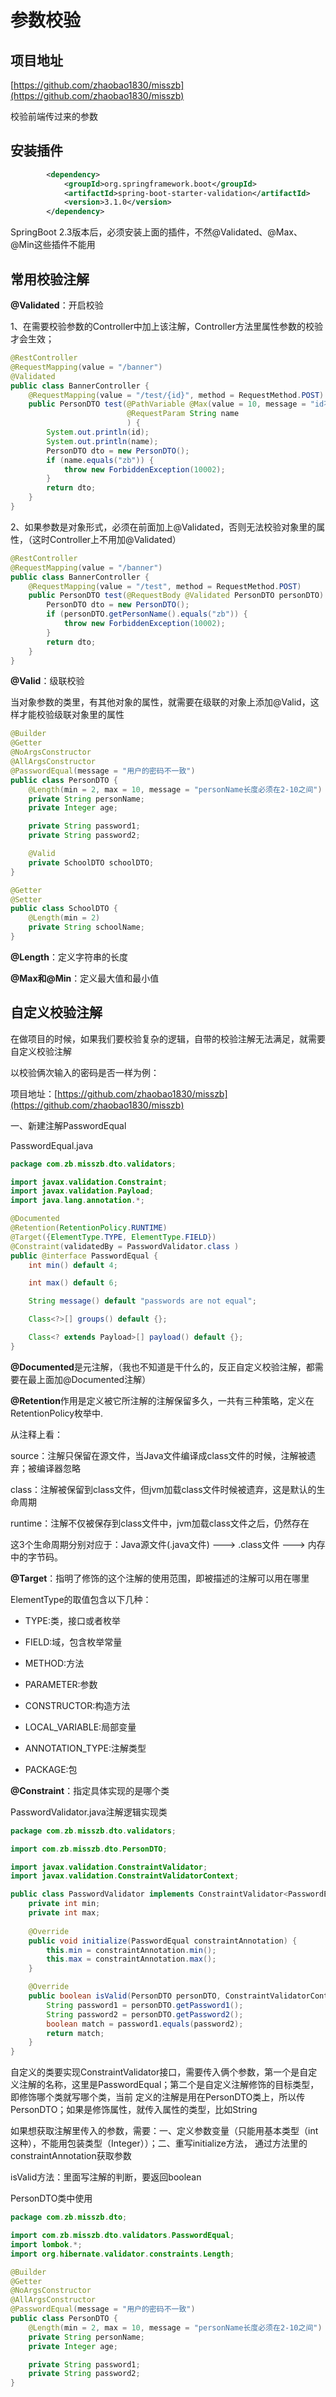 # 参数校验

## 项目地址

[https://github.com/zhaobao1830/misszb](https://github.com/zhaobao1830/misszb)

校验前端传过来的参数

## 安装插件

```xml
		<dependency>
			<groupId>org.springframework.boot</groupId>
			<artifactId>spring-boot-starter-validation</artifactId>
			<version>3.1.0</version>
		</dependency>
```

SpringBoot 2.3版本后，必须安装上面的插件，不然@Validated、@Max、@Min这些插件不能用

## 常用校验注解

**@Validated**：开启校验

1、在需要校验参数的Controller中加上该注解，Controller方法里属性参数的校验才会生效；

```java
@RestController
@RequestMapping(value = "/banner")
@Validated
public class BannerController {
    @RequestMapping(value = "/test/{id}", method = RequestMethod.POST)
    public PersonDTO test(@PathVariable @Max(value = 10, message = "id不能大于10") Integer id,
                          @RequestParam String name
                          ) {
        System.out.println(id);
        System.out.println(name);
        PersonDTO dto = new PersonDTO();
        if (name.equals("zb")) {
            throw new ForbiddenException(10002);
        }
        return dto;
    }
}
```

2、如果参数是对象形式，必须在前面加上@Validated，否则无法校验对象里的属性，（这时Controller上不用加@Validated）

```java
@RestController
@RequestMapping(value = "/banner")
public class BannerController {
    @RequestMapping(value = "/test", method = RequestMethod.POST)
    public PersonDTO test(@RequestBody @Validated PersonDTO personDTO) {
        PersonDTO dto = new PersonDTO();
        if (personDTO.getPersonName().equals("zb")) {
            throw new ForbiddenException(10002);
        }
        return dto;
    }
}
```

**@Valid**：级联校验

当对象参数的类里，有其他对象的属性，就需要在级联的对象上添加@Valid，这样才能校验级联对象里的属性

```java
@Builder
@Getter
@NoArgsConstructor
@AllArgsConstructor
@PasswordEqual(message = "用户的密码不一致")
public class PersonDTO {
    @Length(min = 2, max = 10, message = "personName长度必须在2-10之间")
    private String personName;
    private Integer age;

    private String password1;
    private String password2;

    @Valid
    private SchoolDTO schoolDTO;
}
```

```java
@Getter
@Setter
public class SchoolDTO {
    @Length(min = 2)
    private String schoolName;
}
```

**@Length**：定义字符串的长度

**@Max和@Min**：定义最大值和最小值

## 自定义校验注解

在做项目的时候，如果我们要校验复杂的逻辑，自带的校验注解无法满足，就需要自定义校验注解

以校验俩次输入的密码是否一样为例：

项目地址：[https://github.com/zhaobao1830/misszb](https://github.com/zhaobao1830/misszb)

一、新建注解PasswordEqual

PasswordEqual.java
```java
package com.zb.misszb.dto.validators;

import javax.validation.Constraint;
import javax.validation.Payload;
import java.lang.annotation.*;

@Documented
@Retention(RetentionPolicy.RUNTIME)
@Target({ElementType.TYPE, ElementType.FIELD})
@Constraint(validatedBy = PasswordValidator.class )
public @interface PasswordEqual {
    int min() default 4;

    int max() default 6;

    String message() default "passwords are not equal";

    Class<?>[] groups() default {};

    Class<? extends Payload>[] payload() default {};
}

```

**@Documented**是元注解，（我也不知道是干什么的，反正自定义校验注解，都需要在最上面加@Documented注解）

**@Retention**作用是定义被它所注解的注解保留多久，一共有三种策略，定义在RetentionPolicy枚举中.

从注释上看：

source：注解只保留在源文件，当Java文件编译成class文件的时候，注解被遗弃；被编译器忽略

class：注解被保留到class文件，但jvm加载class文件时候被遗弃，这是默认的生命周期

runtime：注解不仅被保存到class文件中，jvm加载class文件之后，仍然存在

这3个生命周期分别对应于：Java源文件(.java文件) ---> .class文件 ---> 内存中的字节码。

**@Target**：指明了修饰的这个注解的使用范围，即被描述的注解可以用在哪里

ElementType的取值包含以下几种：

* TYPE:类，接口或者枚举

* FIELD:域，包含枚举常量

* METHOD:方法

* PARAMETER:参数

* CONSTRUCTOR:构造方法

* LOCAL_VARIABLE:局部变量

* ANNOTATION_TYPE:注解类型

* PACKAGE:包

**@Constraint**：指定具体实现的是哪个类

PasswordValidator.java注解逻辑实现类

```java
package com.zb.misszb.dto.validators;

import com.zb.misszb.dto.PersonDTO;

import javax.validation.ConstraintValidator;
import javax.validation.ConstraintValidatorContext;

public class PasswordValidator implements ConstraintValidator<PasswordEqual, PersonDTO> {
    private int min;
    private int max;
    
    @Override
    public void initialize(PasswordEqual constraintAnnotation) {
        this.min = constraintAnnotation.min();
        this.max = constraintAnnotation.max();
    }

    @Override
    public boolean isValid(PersonDTO personDTO, ConstraintValidatorContext constraintValidatorContext) {
        String password1 = personDTO.getPassword1();
        String password2 = personDTO.getPassword2();
        boolean match = password1.equals(password2);
        return match;
    }
}

```

自定义的类要实现ConstraintValidator接口，需要传入俩个参数，第一个是自定义注解的名称，这里是PasswordEqual；第二个是自定义注解修饰的目标类型，即修饰哪个类就写哪个类，当前
定义的注解是用在PersonDTO类上，所以传PersonDTO；如果是修饰属性，就传入属性的类型，比如String

如果想获取注解里传入的参数，需要：一、定义参数变量（只能用基本类型（int这种），不能用包装类型（Integer））；二、重写initialize方法，
通过方法里的constraintAnnotation获取参数

isValid方法：里面写注解的判断，要返回boolean

PersonDTO类中使用

```java
package com.zb.misszb.dto;

import com.zb.misszb.dto.validators.PasswordEqual;
import lombok.*;
import org.hibernate.validator.constraints.Length;

@Builder
@Getter
@NoArgsConstructor
@AllArgsConstructor
@PasswordEqual(message = "用户的密码不一致")
public class PersonDTO {
    @Length(min = 2, max = 10, message = "personName长度必须在2-10之间")
    private String personName;
    private Integer age;

    private String password1;
    private String password2;
}

```
